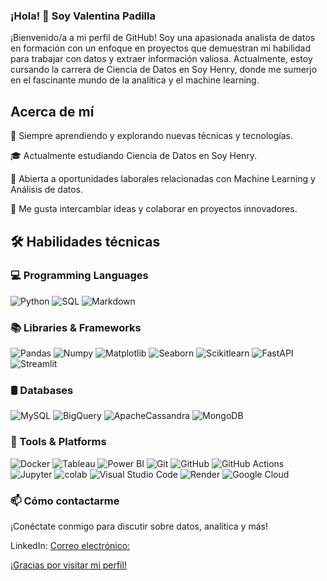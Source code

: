 ### ¡Hola! 👋 Soy Valentina Padilla
¡Bienvenido/a a mi perfil de GitHub! Soy una apasionada analista de datos en formación con un enfoque en proyectos que demuestran mi habilidad para trabajar con datos y extraer información valiosa. Actualmente, estoy cursando la carrera de Ciencia de Datos en Soy Henry, donde me sumerjo en el fascinante mundo de la analítica y el machine learning.

## Acerca de mí

🌱 Siempre aprendiendo y explorando nuevas técnicas y tecnologías.

🎓 Actualmente estudiando Ciencia de Datos en Soy Henry.

💼 Abierta a oportunidades laborales relacionadas con Machine Learning y Análisis de datos.

🤝 Me gusta intercambiar ideas y colaborar en proyectos innovadores.

## 🛠 Habilidades técnicas
### 💻 Programming Languages
![Python](https://img.shields.io/badge/-Python-333333?style=flat&logo=python)
![SQL](https://img.shields.io/badge/-SQL-333333?style=flat&logo=sql)
![Markdown](https://img.shields.io/badge/-Markdown-333333?style=flat&logo=markdown)
### 📚 Libraries & Frameworks
![Pandas](https://img.shields.io/badge/-Pandas-333333?style=flat&logo=pandas)
![Numpy](https://img.shields.io/badge/-Numpy-333333?style=flat&logo=numpy)
![Matplotlib](https://img.shields.io/badge/-Matplotlib-333333?style=flat&logo=matplotlib)
![Seaborn](https://img.shields.io/badge/-Seaborn-333333?style=flat&logo=seaborn)
![Scikitlearn](https://img.shields.io/badge/-Scikitlearn-333333?style=flat&logo=scikitlearn)
![FastAPI](https://img.shields.io/badge/-FastAPI-333333?style=flat&logo=fastapi)
![Streamlit](https://img.shields.io/badge/-Streamlit-333333?style=flat&logo=streamlit)
### 🛢 Databases
![MySQL](https://img.shields.io/badge/-MySQL-333333?style=flat&logo=MySQL)
![BigQuery](https://img.shields.io/badge/-BigQuery-333333?style=flat&logo=bigquery)
![ApacheCassandra](https://img.shields.io/badge/-Cassandra-333333?style=flat&logo=apache-cassandra&logoColor=white)
![MongoDB](https://img.shields.io/badge/-MongoDB-333333?style=flat&logo=mongodb)
### 🔧 Tools & Platforms
![Docker](https://img.shields.io/badge/-Docker-333333?style=flat&logo=docker)
![Tableau](https://img.shields.io/badge/-Tableau-333333?style=flat&logo=tableau)
![Power BI](https://img.shields.io/badge/-Power%20BI-333333?style=flat&logo=powerbi)
![Git](https://img.shields.io/badge/-Git-333333?style=flat&logo=git)
![GitHub](https://img.shields.io/badge/-GitHub-333333?style=flat&logo=github)
![GitHub Actions](https://img.shields.io/badge/-GitHub%20Actions-333333?style=flat&logo=githubactions)
![Jupyter](https://img.shields.io/badge/-Jupyter-333333?style=flat&logo=jupyter)
![colab](https://img.shields.io/badge/-colab-333333?style=flat&logo=colabbadge)
![Visual Studio Code](https://img.shields.io/badge/-Visual%20Studio%20Code-333333?style=flat&logo=visual-studio-code&logoColor=007ACC)
![Render](https://img.shields.io/badge/-Render-333333?style=flat&logo=render)
![Google Cloud](https://img.shields.io/badge/-Google%20Cloud-333333?style=flat&logo=google-cloud)

### 📫 Cómo contactarme
¡Conéctate conmigo para discutir sobre datos, analítica y más!

LinkedIn: <a href="https://www.linkedin.com/in/valentina-padilla-982685271"/>
Correo electrónico: <a href="valentina.padilla@email.com"/>

¡Gracias por visitar mi perfil! 

